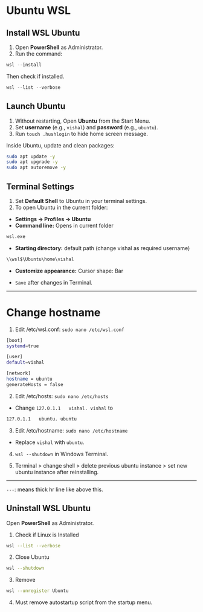 # Ubuntu WSL

## Install WSL Ubuntu

1. Open **PowerShell** as Administrator.
2. Run the command:

```powershell
wsl --install
```
Then check if installed.
```powershell
wsl --list --verbose
```

## Launch Ubuntu

1. Without restarting, Open **Ubuntu** from the Start Menu.
2. Set **username** (e.g., `vishal`) and **password** (e.g., `ubuntu`).
3. Run `touch .hushlogin` to hide home screen message.

Inside Ubuntu, update and clean packages:

```bash
sudo apt update -y
sudo apt upgrade -y
sudo apt autoremove -y
```

## Terminal Settings

1. Set **Default Shell** to Ubuntu in your terminal settings.
2. To open Ubuntu in the current folder:

* **Settings → Profiles → Ubuntu**
* **Command line:**  Opens in current folder
```bash
wsl.exe
```
* **Starting directory:** default path (change vishal as required username)
```bash
\\wsl$\Ubuntu\home\vishal
```
* **Customize appearance:** Cursor shape: Bar

* `Save` after changes in Terminal.

---

# Change hostname

1. Edit /etc/wsl.conf: `sudo nano /etc/wsl.conf`

```bash
[boot]
systemd=true

[user]
default=vishal

[network]
hostname = ubuntu
generateHosts = false
```

2. Edit /etc/hosts: `sudo nano /etc/hosts`
- Change `127.0.1.1   vishal. vishal` to
```bash
127.0.1.1   ubuntu. ubuntu
```

3. Edit /etc/hostname: `sudo nano /etc/hostname`
- Replace `vishal` with `ubuntu`.

4. `wsl --shutdown` in Windows Terminal.

5. Terminal > change shell > delete previous ubuntu instance > set new ubuntu instance after reinstalling.

---

`---`: means thick hr line like above this.

## Uninstall WSL Ubuntu

Open **PowerShell** as Administrator.
1. Check if Linux is Installed
```bash
wsl --list --verbose
```

2. Close Ubuntu
```bash
wsl --shutdown
```

3. Remove
```bash
wsl --unregister Ubuntu
```

4. Must remove autostartup script from the startup menu.
